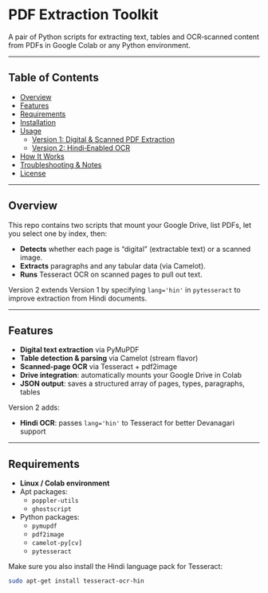 # PDF Extraction Toolkit

A pair of Python scripts for extracting text, tables and OCR‑scanned content from PDFs in Google Colab or any Python environment.

---

## Table of Contents

- [Overview](#overview)  
- [Features](#features)  
- [Requirements](#requirements)  
- [Installation](#installation)  
- [Usage](#usage)  
  - [Version 1: Digital & Scanned PDF Extraction](#version-1)  
  - [Version 2: Hindi‑Enabled OCR](#version-2)  
- [How It Works](#how-it-works)  
- [Troubleshooting & Notes](#troubleshooting--notes)  
- [License](#license)  

---

## Overview

This repo contains two scripts that mount your Google Drive, list PDFs, let you select one by index, then:

- **Detects** whether each page is “digital” (extractable text) or a scanned image.  
- **Extracts** paragraphs and any tabular data (via Camelot).  
- **Runs** Tesseract OCR on scanned pages to pull out text.

Version 2 extends Version 1 by specifying `lang='hin'` in `pytesseract` to improve extraction from Hindi documents.

---

## Features

- **Digital text extraction** via PyMuPDF  
- **Table detection & parsing** via Camelot (stream flavor)  
- **Scanned‑page OCR** via Tesseract + pdf2image  
- **Drive integration**: automatically mounts your Google Drive in Colab  
- **JSON output**: saves a structured array of pages, types, paragraphs, tables  

Version 2 adds:

- **Hindi OCR**: passes `lang='hin'` to Tesseract for better Devanagari support  

---

## Requirements

- **Linux / Colab environment**  
- Apt packages:  
  - `poppler-utils`  
  - `ghostscript`  
- Python packages:  
  - `pymupdf`  
  - `pdf2image`  
  - `camelot-py[cv]`  
  - `pytesseract`  

Make sure you also install the Hindi language pack for Tesseract:

```bash
sudo apt-get install tesseract-ocr-hin

